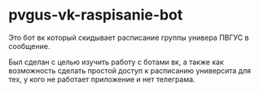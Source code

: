 # pvgus-vk-raspisanie-bot
Это бот вк который скидывает расписание группы универа ПВГУС в сообщение.


Был сделан с целью изучить работу с ботами вк, а также как возможность сделать простой доступ к расписанию университа для тех, у кого не работает приложение и нет телеграма.
